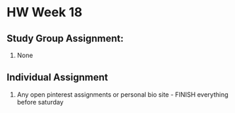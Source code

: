 # HW Week 18

## Study Group Assignment:
1. None

## Individual Assignment
1. Any open pinterest assignments or personal bio site - FINISH everything before saturday
